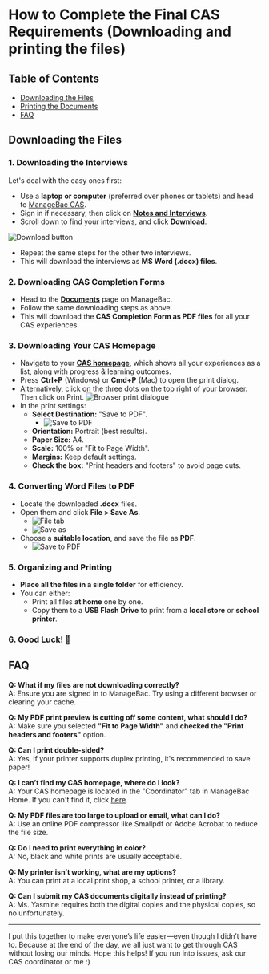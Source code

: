 # How to Complete the Final CAS Requirements (Downloading and printing the files)

## Table of Contents

- [Downloading the Files](#downloading-the-files)
- [Printing the Documents](#printing-the-documents)
- [FAQ](#faq)

## Downloading the Files

### 1. Downloading the Interviews

Let's deal with the easy ones first:

- Use a **laptop or computer** (preferred over phones or tablets) and head to [ManageBac CAS](https://gokkusagi.managebac.com/student/ib/activity/cas).
- Sign in if necessary, then click on **[Notes and Interviews](https://gokkusagi.managebac.com/student/ib/activity/notes)**.
- Scroll down to find your interviews, and click **Download**.

![Download button](download.png)

- Repeat the same steps for the other two interviews.
- This will download the interviews as **MS Word (.docx) files**.

### 2. Downloading CAS Completion Forms

- Head to the **[Documents](https://gokkusagi.managebac.com/student/ib/activity/documents)** page on ManageBac.
- Follow the same downloading steps as above.
- This will download the **CAS Completion Form as PDF files** for all your CAS experiences.

### 3. Downloading Your CAS Homepage

- Navigate to your **[CAS homepage](https://gokkusagi.managebac.com/student/ib/activity/cas)**, which shows all your experiences as a list, along with progress & learning outcomes.
- Press **Ctrl+P** (Windows) or **Cmd+P** (Mac) to open the print dialog.
- Alternatively, click on the three dots on the top right of your browser. Then click on Print.
  ![Browser print dialogue](print.png)
- In the print settings:
  - **Select Destination:** "Save to PDF".
    - ![Save to PDF](save.png)
  - **Orientation:** Portrait (best results).
  - **Paper Size:** A4.
  - **Scale:** 100% or "Fit to Page Width".
  - **Margins:** Keep default settings.
  - **Check the box:** "Print headers and footers" to avoid page cuts.

### 4. Converting Word Files to PDF

- Locate the downloaded **.docx** files.
- Open them and click **File > Save As**.
  - ![File tab](file.png)
  - ![Save as](saveas.png)
- Choose a **suitable location**, and save the file as **PDF**.
  - ![Save to PDF](saved.png)

### 5. Organizing and Printing

- **Place all the files in a single folder** for efficiency.
- You can either:
  - Print all files **at home** one by one.
  - Copy them to a **USB Flash Drive** to print from a **local store** or **school printer**.

### 6. Good Luck! 🎉

## FAQ

**Q: What if my files are not downloading correctly?**  
A: Ensure you are signed in to ManageBac. Try using a different browser or clearing your cache.

**Q: My PDF print preview is cutting off some content, what should I do?**  
A: Make sure you selected **"Fit to Page Width"** and **checked the "Print headers and footers"** option.

**Q: Can I print double-sided?**  
A: Yes, if your printer supports duplex printing, it's recommended to save paper!

**Q: I can’t find my CAS homepage, where do I look?**  
A: Your CAS homepage is located in the "Coordinator" tab in ManageBac Home. If you can't find it, click [here](https://gokkusagi.managebac.com/student/ib/activity/cas).

**Q: My PDF files are too large to upload or email, what can I do?**  
A: Use an online PDF compressor like Smallpdf or Adobe Acrobat to reduce the file size.

**Q: Do I need to print everything in color?**  
A: No, black and white prints are usually acceptable.

**Q: My printer isn’t working, what are my options?**  
A: You can print at a local print shop, a school printer, or a library.

**Q: Can I submit my CAS documents digitally instead of printing?**  
A: Ms. Yasmine requires both the digital copies and the physical copies, so no unfortunately.

---

I put this together to make everyone’s life easier—even though I didn’t have to. Because at the end of the day, we all just want to get through CAS without losing our minds. Hope this helps! If you run into issues, ask our CAS coordinator or me :\)
